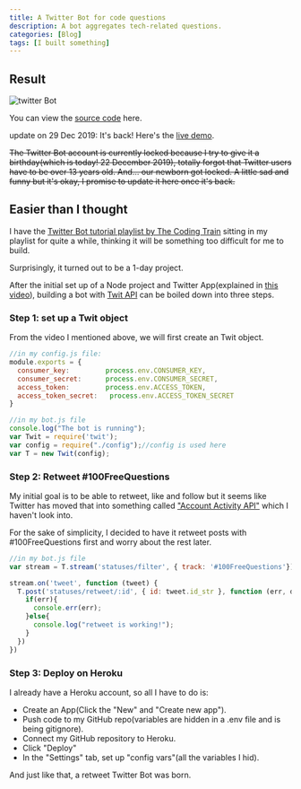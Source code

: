 ```yaml
---
title: A Twitter Bot for code questions
description: A bot aggregates tech-related questions.
categories: [Blog] 
tags: [I built something]
---
```


## Result

![twitter Bot]({{site.baseurl}}/assets/images/twitterBot.PNG)

You can view the [source code](https://github.com/ming-yong/100FreeQuestions) here.

update on 29 Dec 2019: It's back! Here's the [live demo](https://twitter.com/100FreeCodeQ).

~~The Twitter Bot account is currently locked because I try to give it a birthday(which is today! 22 December 2019), totally forgot that Twitter users have to be over 13 years old. And... our newborn got locked. A little sad and funny but it's okay, I promise to update it here once it's back.~~

## Easier than I thought

I have the [Twitter Bot tutorial playlist by The Coding Train](https://www.youtube.com/playlist?list=PLRqwX-V7Uu6atTSxoRiVnSuOn6JHnq2yV) sitting in my playlist for quite a while, thinking it will be something too difficult for me to build.

Surprisingly, it turned out to be a 1-day project.

After the initial set up of a Node project and Twitter App(explained in [this video](https://www.youtube.com/watch?v=GQC2lJIAyzM&list=PLRqwX-V7Uu6atTSxoRiVnSuOn6JHnq2yV&index=3)), building a bot with [Twit API](https://github.com/ttezel/twit) can be boiled down into three steps.

### Step 1: set up a Twit object

From the video I mentioned above, we will first create an Twit object.

```js
//in my config.js file:
module.exports = {
  consumer_key:         process.env.CONSUMER_KEY,
  consumer_secret:      process.env.CONSUMER_SECRET,
  access_token:         process.env.ACCESS_TOKEN,
  access_token_secret:   process.env.ACCESS_TOKEN_SECRET
}

//in my bot.js file
console.log("The bot is running");
var Twit = require('twit');
var config = require("./config");//config is used here
var T = new Twit(config);
```

### Step 2: Retweet #100FreeQuestions

My initial goal is to be able to retweet, like and follow but it seems like Twitter has moved that into something called ["Account Activity API"](https://developer.twitter.com/en/docs/accounts-and-users/subscribe-account-activity/overview) which I haven't look into.

For the sake of simplicity, I decided to have it retweet posts with #100FreeQuestions first and worry about the rest later.

```js
//in my bot.js file
var stream = T.stream('statuses/filter', { track: '#100FreeQuestions'});

stream.on('tweet', function (tweet) {
  T.post('statuses/retweet/:id', { id: tweet.id_str }, function (err, data, response) {
    if(err){
      console.err(err);
    }else{
      console.log("retweet is working!");
    }
  })
})
```

### Step 3: Deploy on Heroku

I already have a Heroku account, so all I have to do is:

- Create an App(Click the "New" and "Create new app").
- Push code to my GitHub repo(variables are hidden in a .env file and is being gitignore).
- Connect my GitHub repository to Heroku.
- Click "Deploy"
- In the "Settings" tab, set up "config vars"(all the variables I hid).

And just like that, a retweet Twitter Bot was born.
